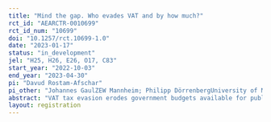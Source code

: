 ```yaml
---
title: "Mind the gap. Who evades VAT and by how much?"
rct_id: "AEARCTR-0010699"
rct_id_num: "10699"
doi: "10.1257/rct.10699-1.0"
date: "2023-01-17"
status: "in_development"
jel: "H25, H26, E26, O17, C83"
start_year: "2022-10-03"
end_year: "2023-04-30"
pi: "Davud Rostam-Afschar"
pi_other: "Johannes GaulZEW Mannheim; Philipp DörrenbergUniversity of Mannheim; Johannes VogetUniversity of Mannheim"
abstract: "VAT tax evasion erodes government budgets available for public goods, is a source of unfair competition, and exposes individuals to exploitative work conditions. The prevalence of VAT evasion and its determinants are difficult to study, because of its illegal nature. Our objective in this study is to identify the share of firms in Germany that have ever evaded VAT tax. We implement the randomized response technique in a sample of firm decision makers active in Germany. Additional information on the position in the value chain and the firm's industry allows us to compare the occurrence of VAT evasion across parts of the firm population that differ in their firm characteristics and scope of activity. We supplement the results on the prevalence of tax evasion with estimates of its quantitative importance using the indirect questioning technique. The results will provide important insights into the mechanics of tax evasion and valuable starting points for a refined discussion of policy measures to combat this phenomenon."
layout: registration
---
```


